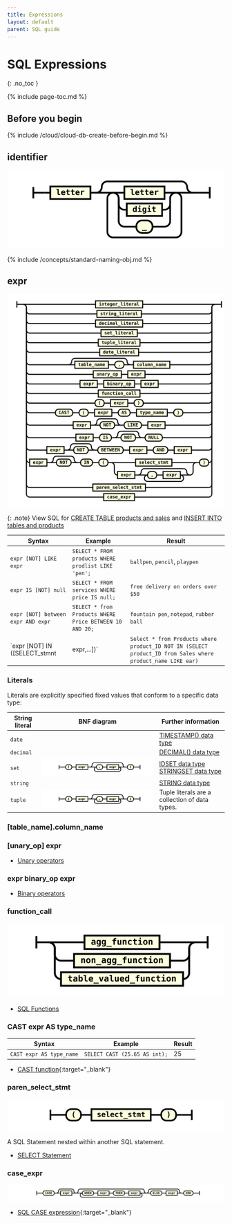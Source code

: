 ```yaml
---
title: Expressions
layout: default
parent: SQL guide
---
```


# SQL Expressions
{: .no_toc }

{% include page-toc.md %}

## Before you begin

{% include /cloud/cloud-db-create-before-begin.md %}

## identifier
![expr](/assets/images/sql-guide/identifier.svg)

{% include /concepts/standard-naming-obj.md %}

## expr

![expr](/assets/images/sql-guide/expr.svg)

{: .note}
View SQL for [CREATE TABLE products and sales](/docs/sql-guide/statements/statement-table-create/#create-table-products-and-services-with-2-columns-and-constraint) and [INSERT INTO tables and products](/docs/sql-guide/statements/statement-insert-replace/#insert-multiple-records-into-products-and-services-table)

| Syntax | Example | Result |
|---|---|---|
| `expr [NOT] LIKE expr` | `SELECT * FROM products WHERE prodlist LIKE 'pen';` | `ballpen`, `pencil`, `playpen` |
| `expr IS [NOT] null` | `SELECT * FROM services WHERE price IS null;` | `free delivery on orders over $50` |
| `expr [NOT] between expr AND expr` | `SELECT * from Products WHERE Price BETWEEN 10 AND 20;` | `fountain pen`, `notepad`, `rubber ball` |
| `expr [NOT] IN ([SELECT_stmnt | expr,...])` | `Select * from Products where product_ID NOT IN (SELECT product_ID from Sales where product_name LIKE ear)` | `gold-plated earplugs` |



### Literals

Literals are explicitly specified fixed values that conform to a specific data type:

| String literal | BNF diagram | Further information |
|---|---|---|
| `date` |  | [TIMESTAMP() data type](/docs/sql-guide/data-types/data-type-timestamp) |
| `decimal` |  | [DECIMAL() data type](/docs/sql-guide/data-types/data-type-decimal)
| `set` | ![expr](/assets/images/sql-guide/set_literal.svg) | [IDSET data type](/docs/sql-guide/data-types/data-type-idset)<br/>[STRINGSET data type](/docs/sql-guide/data-types/data-type-stringset) |
| `string` |  | [STRING data type](/docs/sql-guide/data-types/data-type-string) |
| `tuple` | ![expr](/assets/images/sql-guide/tuple_literal.svg) | Tuple literals are a collection of data types. |

### [table_name].column_name



### [unary_op] expr

* [Unary operators](/docs/sql-guide/operators/operators-home/#unary_op)

### expr binary_op expr

* [Binary operators](/docs/sql-guide/operators/operators-home/#binary_op)

### function_call

![expr](/assets/images/sql-guide/function_call.svg)

* [SQL Functions](/docs/sql-guide/functions/functions-home)

### CAST expr AS type_name

| Syntax | Example | Result |
|---|---|---|
| `CAST expr AS type_name` | `SELECT CAST (25.65 AS int);` | 25 |

* [CAST function](https://www.w3schools.com/sql/func_sqlserver_cast.asp){:target="_blank"}

### paren_select_stmt
![expr](/assets/images/sql-guide/paren_select_stmt.svg)

A SQL Statement nested within another SQL statement.

* [SELECT Statement](/docs/sql-guide/statements/statement-select)

### case_expr
![expr](/assets/images/sql-guide/case_expr.svg)

* [SQL CASE expression](https://www.w3schools.com/sql/sql_case.asp){:target="_blank"}
